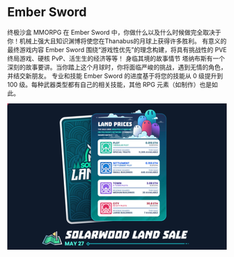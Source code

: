 # Ember Sword

终极沙盒 MMORPG
在 Ember Sword 中，你做什么以及什么时候做完全取决于你！机械上强大且知识渊博将使您在Thanabus的月球上获得许多胜利。
有意义的最终游戏内容
Ember Sword 围绕“游戏性优先”的理念构建，将具有挑战性的 PVE 终局游戏、硬核 PvP、活生生的经济等等！
身临其境的故事情节
塔纳布斯有一个深刻的故事要讲。当你踏上这个月球时，你将面临严峻的挑战，遇到无情的角色，并结交新朋友。
专业和技能
Ember Sword 的进度基于将您的技能从 0 级提升到 100 级。每种武器类型都有自己的相关技能，其他 RPG 元素（如制作）也是如此。

![embersword-dapp-games-matic-image3_457ebc49f5aef49cae5fc07ef0606815](embersword-dapp-games-matic-image3_457ebc49f5aef49cae5fc07ef0606815.png)
